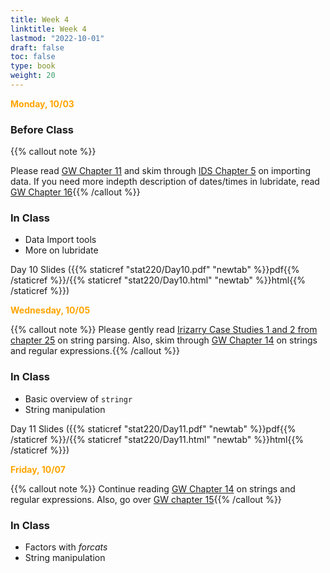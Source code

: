 ```yaml
---
title: Week 4 
linktitle: Week 4
lastmod: "2022-10-01"
draft: false  
toc: false  
type: book  
weight: 20
---
```



<span style="color:orange">**Monday, 10/03**</span>

### Before Class

{{% callout note %}}

Please read [GW Chapter 11](https://r4ds.had.co.nz/data-import.html) and skim through [IDS Chapter 5](https://rafalab.github.io/dsbook/importing-data.html) on importing data. If you need more indepth description of dates/times in lubridate, read [GW Chapter 16](https://r4ds.had.co.nz/dates-and-times.html){{% /callout %}}

### In Class

- Data Import tools
- More on lubridate


Day 10 Slides ({{% staticref "stat220/Day10.pdf" "newtab" %}}pdf{{% /staticref %}}/{{% staticref "stat220/Day10.html" "newtab" %}}html{{% /staticref %}}) 

<span style="color:orange">**Wednesday, 10/05**</span>


{{% callout note %}}
Please gently read [Irizarry Case Studies 1 and 2 from chapter 25](https://rafalab.github.io/dsbook/string-processing.html) on string parsing. Also, skim through [GW Chapter 14](https://r4ds.had.co.nz/strings.html) on strings and regular expressions.{{% /callout %}}

### In Class

- Basic overview of `stringr`
- String manipulation 

Day 11 Slides ({{% staticref "stat220/Day11.pdf" "newtab" %}}pdf{{% /staticref %}}/{{% staticref "stat220/Day11.html" "newtab" %}}html{{% /staticref %}}) 



<span style="color:orange">**Friday, 10/07**</span>


{{% callout note %}}
Continue reading [GW Chapter 14](https://r4ds.had.co.nz/strings.html) on strings and regular expressions. Also, go over [GW chapter 15](https://r4ds.had.co.nz/factors.html){{% /callout %}}

### In Class

- Factors with *forcats*
- String manipulation

<!-- Day 11 Slides ({{% staticref "stat220/Day11.pdf" "newtab" %}}pdf{{% /staticref %}}/{{% staticref "stat220/Day11.html" "newtab" %}}html{{% /staticref %}}) -->


